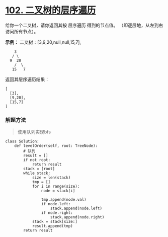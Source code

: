 # [102. 二叉树的层序遍历](https://leetcode-cn.com/problems/binary-tree-level-order-traversal/)

给你一个二叉树，请你返回其按 层序遍历 得到的节点值。 （即逐层地，从左到右访问所有节点）。

 

**示例：**
二叉树：[3,9,20,null,null,15,7],

```
    3
   / \
  9  20
    /  \
   15   7
```

返回其层序遍历结果：

```
[
  [3],
  [9,20],
  [15,7]
]
```

### 解题方法

> 使用队列实现bfs

```
class Solution:
    def levelOrder(self, root: TreeNode):
        # 队列
        result = []
        if not root:
            return result
        stack = [root]
        while stack:
            size = len(stack)
            tmp = []
            for i in range(size):
                node = stack[i]

                tmp.append(node.val)
                if node.left:
                    stack.append(node.left)
                if node.right:
                    stack.append(node.right)
            stack = stack[size:]
            result.append(tmp)
        return result
```

